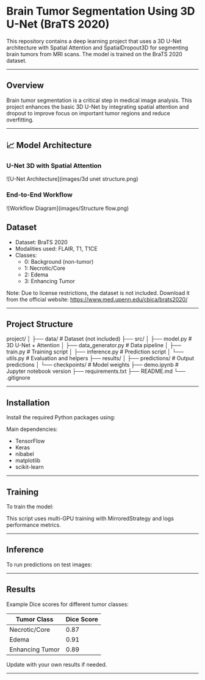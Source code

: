 # Brain Tumor Segmentation Using 3D U-Net (BraTS 2020)

This repository contains a deep learning project that uses a 3D U-Net architecture with Spatial Attention and SpatialDropout3D for segmenting brain tumors from MRI scans. The model is trained on the BraTS 2020 dataset.

---

## Overview

Brain tumor segmentation is a critical step in medical image analysis. This project enhances the basic 3D U-Net by integrating spatial attention and dropout to improve focus on important tumor regions and reduce overfitting.

---

## 📈 Model Architecture

### U-Net 3D with Spatial Attention
![U-Net Architecture](images/3d unet structure.png)

### End-to-End Workflow
![Workflow Diagram](images/Structure flow.png)

## Dataset

- Dataset: BraTS 2020
- Modalities used: FLAIR, T1, T1CE
- Classes:
  - 0: Background (non-tumor)
  - 1: Necrotic/Core
  - 2: Edema
  - 3: Enhancing Tumor

Note: Due to license restrictions, the dataset is not included. Download it from the official website: https://www.med.upenn.edu/cbica/brats2020/

---

## Project Structure

project/
│
├── data/ # Dataset (not included)
├── src/
│ ├── model.py # 3D U-Net + Attention
│ ├── data_generator.py # Data pipeline
│ ├── train.py # Training script
│ ├── inference.py # Prediction script
│ └── utils.py # Evaluation and helpers
├── results/
│ ├── predictions/ # Output predictions
│ └── checkpoints/ # Model weights
├── demo.ipynb # Jupyter notebook version
├── requirements.txt
├── README.md
└── .gitignore

---

## Installation

Install the required Python packages using:


Main dependencies:
- TensorFlow
- Keras
- nibabel
- matplotlib
- scikit-learn

---

## Training

To train the model:


This script uses multi-GPU training with MirroredStrategy and logs performance metrics.

---

## Inference

To run predictions on test images:


---

## Results

Example Dice scores for different tumor classes:

| Tumor Class       | Dice Score |
|-------------------|------------|
| Necrotic/Core     | 0.87       |
| Edema             | 0.91       |
| Enhancing Tumor   | 0.89       |

Update with your own results if needed.

---

